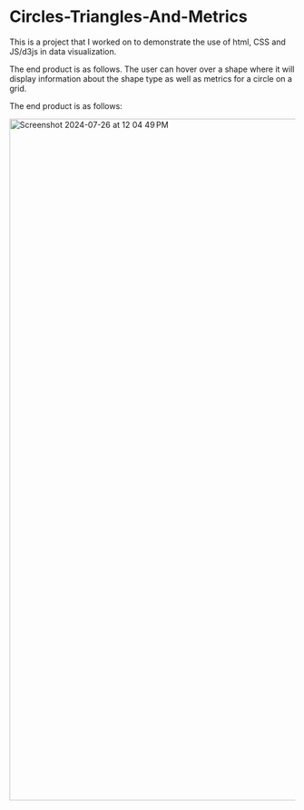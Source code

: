 # Circles-Triangles-And-Metrics
This is a project that I worked on to demonstrate the use of html, CSS and JS/d3js in data visualization.

The end product is as follows. The user can hover over a shape where it will display information about the shape type as well as metrics for a circle on a grid.

The end product is as follows:

<img width="1201" alt="Screenshot 2024-07-26 at 12 04 49 PM" src="https://github.com/user-attachments/assets/1dbaff43-f702-4bb9-9bf8-0dcb7c96e249">

